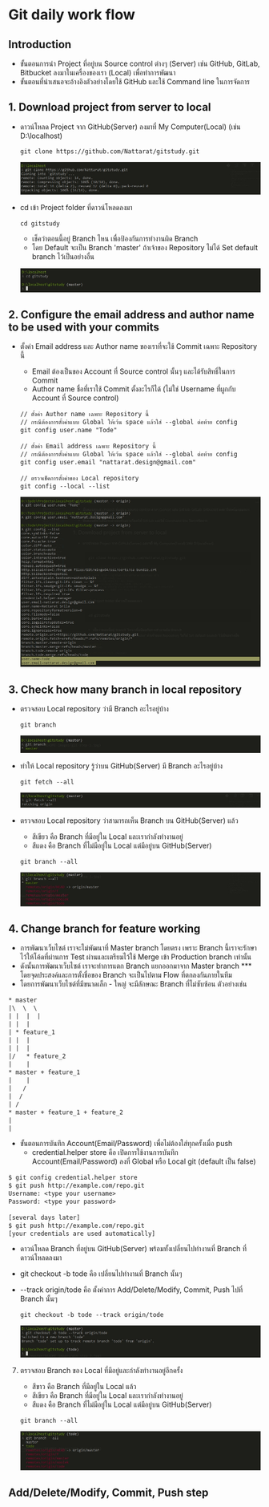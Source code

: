 # Git daily work flow

## Introduction
* ขั้นตอนการนำ Project ที่อยู่บน Source control ต่างๆ (Server) เช่น GitHub, GitLab, Bitbucket ลงมาในเครื่องของเรา (Local) เพื่อทำการพัฒนา
* ขั้นตอนที่นำเสนอจะอ้างอิงตัวอย่างโดยใช้ GitHub และใช้ Command line ในการจัดการ

## 1. Download project from server to local
* ดาวน์โหลด Project จาก GitHub(Server) ลงมาที่ My Computer(Local) (เช่น D:\localhost)
    ```
    git clone https://github.com/Nattarat/gitstudy.git
    ```

    ![Git Step 1](https://raw.githubusercontent.com/Nattarat/git-flow-steps/master/README-images/git-step-1.jpg)

* cd เข้า Project folder ที่ดาวน์โหลดลงมา
    ```
    cd gitstudy
    ```
    - เช็คว่าตอนนี้อยู่ Branch ไหน เพื่อป้องกันการทำงานผิด Branch
    - โดย Default จะเป็น Branch 'master' ถ้าเจ้าของ Repository ไม่ได้ Set default branch ไว้เป็นอย่างอื่น

    ![Git Step 2](https://raw.githubusercontent.com/Nattarat/git-flow-steps/master/README-images/git-step-2.jpg)

## 2. Configure the email address and author name to be used with your commits
* ตั้งค่า Email address และ Author name ของเราที่จะใช้ Commit เฉพาะ Repository นี้
    - Email ต้องเป็นของ Account ที่ Source control นั้นๆ และได้รับสิทธิ์ในการ Commit
    - Author name ชื่อที่เราใช้ Commit ตั้งอะไรก็ได้ (ไม่ใช่ Username ที่ผูกกับ Account ที่ Source control)
    ```
    // ตั้งค่า Author name เฉพาะ Repository นี้
    // กรณีต้องการตั้งค่าแบบ Global ให้เว้น space แล้วใส่ --global ต่อท้าย config
    git config user.name "Tode"

    // ตั้งค่า Email address เฉพาะ Repository นี้
    // กรณีต้องการตั้งค่าแบบ Global ให้เว้น space แล้วใส่ --global ต่อท้าย config
    git config user.email "nattarat.design@gmail.com"

    // ตรวจเช็คการตั้งค่าของ Local repository
    git config --local --list
    ```

    ![Git Config Step 1](https://raw.githubusercontent.com/Nattarat/git-flow-steps/master/README-images/git-step-config-1.jpg)

## 3. Check how many branch in local repository
* ตรวจสอบ Local repository ว่ามี Branch อะไรอยู่บ้าง
    ```
    git branch
    ```

    ![Git Step 3](https://raw.githubusercontent.com/Nattarat/git-flow-steps/master/README-images/git-step-3.jpg)

* ทำให้ Local repository รู้ว่าบน GitHub(Server) มี Branch อะไรอยู่บ้าง
    ```
    git fetch --all
    ```

    ![Git Step 4](https://raw.githubusercontent.com/Nattarat/git-flow-steps/master/README-images/git-step-4.jpg)

* ตรวจสอบ Local repository ว่าสามารถเห็น Branch บน GitHub(Server) แล้ว
    - สีเขียว คือ Branch ที่มีอยู่ใน Local และเรากำลังทำงานอยู่
    - สีแดง คือ Branch ที่ไม่มีอยู่ใน Local แต่มีอยู่บน GitHub(Server)

    ```
    git branch --all
    ```

    ![Git Step 5](https://raw.githubusercontent.com/Nattarat/git-flow-steps/master/README-images/git-step-5.jpg)

## 4. Change branch for feature working
* การพัฒนาเว็บไซต์ เราจะไม่พัฒนาที่ Master branch โดยตรง เพราะ Branch นี้เราจะรักษาไว้ให้โค้ดที่ผ่านการ Test ผ่านและเตรียมไว้ใช้ Merge เข้า Production branch เท่านั้น
* ดังนั้นการพัฒนาเว็บไซต์ เราจะทำการแตก Branch แยกออกมาจาก Master branch *** โดยจุดประสงค์และการตั้งชื่อของ Branch จะเป็นไปตาม Flow ที่ตกลงกันภายในทีม
* โดยการพัฒนาเว็บไซต์ที่มีขนาดเล็ก - ใหญ่ จะมีลักษณะ Branch ที่ไม่ซับซ้อน ตัวอย่างเช่น
```
* master
|\  \  \
| |  |  |
| |  |
| * feature_1
| |  |
| |  |
|/   * feature_2
|    |
* master + feature_1
|    |
|   /
|  /
| /
* master + feature_1 + feature_2
|
|
```


* ขั้นตอนการบันทึก Account(Email/Password) เพื่อไม่ต้องใส่ทุกครั้งเมื่อ push
  - credential.helper store คือ เปิดการใช้งานการบันทึก Account(Email/Password) ลงที่ Global หรือ Local git (default เป็น false)
```
$ git config credential.helper store
$ git push http://example.com/repo.git
Username: <type your username>
Password: <type your password>

[several days later]
$ git push http://example.com/repo.git
[your credentials are used automatically]
```



* ดาวน์โหลด Branch ที่อยู่บน GitHub(Server) พร้อมทั้งเปลี่ยนไปทำงานที่ Branch ที่ดาวน์โหลดลงมา
* git checkout -b tode คือ เปลี่ยนไปทำงานที่ Branch นั้นๆ
* --track origin/tode คือ ตั้งค่าการ Add/Delete/Modify, Commit, Push ไปที่ Branch นั้นๆ

    ```
    git checkout -b tode --track origin/tode
    ```

    ![Git Step 6](https://raw.githubusercontent.com/Nattarat/git-flow-steps/master/README-images/git-step-6.jpg)

7. ตรวจสอบ Branch ของ Local ที่มีอยู่และกำลังทำงานอยู่อีกครั้ง
    * สีขาว คือ Branch ที่มีอยู่ใน Local แล้ว
    * สีเขียว คือ Branch ที่มีอยู่ใน Local และเรากำลังทำงานอยู่
    * สีแดง คือ Branch ที่ไม่มีอยู่ใน Local แต่มีอยู่บน GitHub(Server)

    ```
    git branch --all
    ```

    ![Git Step 7](https://raw.githubusercontent.com/Nattarat/git-flow-steps/master/README-images/git-step-7.jpg)

## Add/Delete/Modify, Commit, Push step
